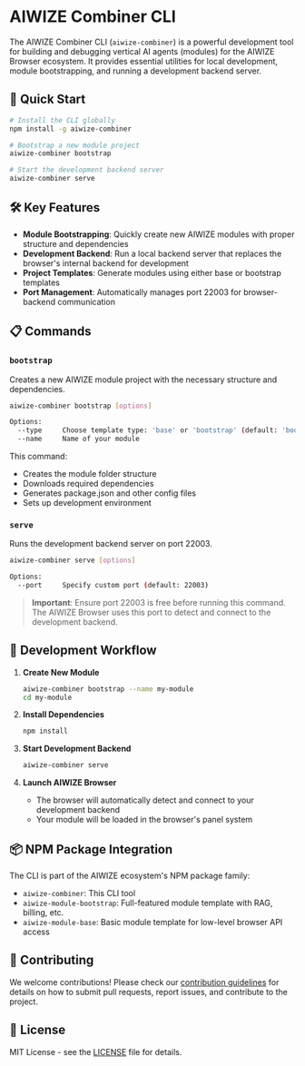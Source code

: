 # AIWIZE Combiner CLI

The AIWIZE Combiner CLI (`aiwize-combiner`) is a powerful development tool for building and debugging vertical AI agents (modules) for the AIWIZE Browser ecosystem. It provides essential utilities for local development, module bootstrapping, and running a development backend server.

## 🚀 Quick Start

```bash
# Install the CLI globally
npm install -g aiwize-combiner

# Bootstrap a new module project
aiwize-combiner bootstrap

# Start the development backend server
aiwize-combiner serve
```

## 🛠️ Key Features

- **Module Bootstrapping**: Quickly create new AIWIZE modules with proper structure and dependencies
- **Development Backend**: Run a local backend server that replaces the browser's internal backend for development
- **Project Templates**: Generate modules using either base or bootstrap templates
- **Port Management**: Automatically manages port 22003 for browser-backend communication

## 📋 Commands

### `bootstrap`

Creates a new AIWIZE module project with the necessary structure and dependencies.

```bash
aiwize-combiner bootstrap [options]

Options:
  --type     Choose template type: 'base' or 'bootstrap' (default: 'bootstrap')
  --name     Name of your module
```

This command:
- Creates the module folder structure
- Downloads required dependencies
- Generates package.json and other config files
- Sets up development environment

### `serve`

Runs the development backend server on port 22003.

```bash
aiwize-combiner serve [options]

Options:
  --port     Specify custom port (default: 22003)
```

> **Important**: Ensure port 22003 is free before running this command. The AIWIZE Browser uses this port to detect and connect to the development backend.

## 🔄 Development Workflow

1. **Create New Module**
   ```bash
   aiwize-combiner bootstrap --name my-module
   cd my-module
   ```

2. **Install Dependencies**
   ```bash
   npm install
   ```

3. **Start Development Backend**
   ```bash
   aiwize-combiner serve
   ```

4. **Launch AIWIZE Browser**
   - The browser will automatically detect and connect to your development backend
   - Your module will be loaded in the browser's panel system

## 📦 NPM Package Integration

The CLI is part of the AIWIZE ecosystem's NPM package family:

- `aiwize-combiner`: This CLI tool
- `aiwize-module-bootstrap`: Full-featured module template with RAG, billing, etc.
- `aiwize-module-base`: Basic module template for low-level browser API access

## 🤝 Contributing

We welcome contributions! Please check our [contribution guidelines](CONTRIBUTING.md) for details on how to submit pull requests, report issues, and contribute to the project.

## 📝 License

MIT License - see the [LICENSE](LICENSE) file for details.